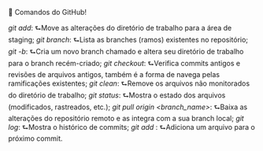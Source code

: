 
📙 Comandos do GitHub!

*git add*:
   ⮑Move as alterações do diretório de trabalho para a área de staging;
*git branch*:
   ⮑Lista as branches (ramos) existentes no repositório;
*git -b*:
   ⮑Cria um novo branch chamado e altera seu diretório de trabalho para o branch recém-criado;
*git checkout*:
   ⮑Verifica commits antigos e revisões de arquivos antigos, também é a forma de navega pelas ramificações existentes;
*git clean*:
   ⮑Remove os arquivos não monitorados do diretório de trabalho;
*git status*:
   ⮑Mostra o estado dos arquivos (modificados, rastreados, etc.);
*git pull origin <branch_name>*:
   ⮑Baixa as alterações do repositório remoto e as integra com a sua branch local;
*git log*:
   ⮑Mostra o histórico de commits;
*git add <arquivo>*:
   ⮑Adiciona um arquivo para o próximo commit.
